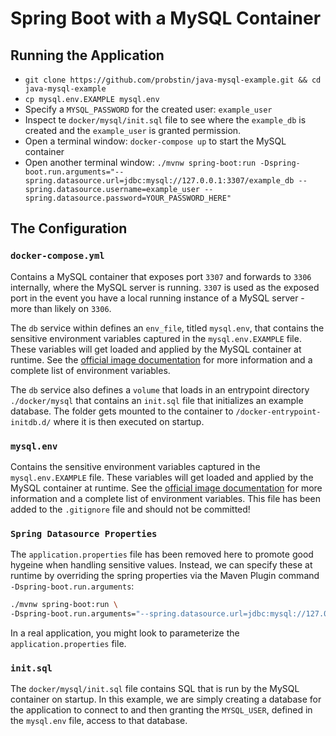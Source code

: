 # Spring Boot with a MySQL Container

## Running the Application

- `git clone https://github.com/probstin/java-mysql-example.git && cd java-mysql-example`
- `cp mysql.env.EXAMPLE mysql.env`
- Specify a `MYSQL_PASSWORD` for the created user: `example_user`
- Inspect te `docker/mysql/init.sql` file to see where the `example_db` is created and the `example_user` is granted permission.
- Open a terminal window: `docker-compose up` to start the MySQL container
- Open another terminal window: `./mvnw spring-boot:run -Dspring-boot.run.arguments="--spring.datasource.url=jdbc:mysql://127.0.0.1:3307/example_db --spring.datasource.username=example_user --spring.datasource.password=YOUR_PASSWORD_HERE"`

## The Configuration

### `docker-compose.yml`
Contains a MySQL container that exposes port `3307` and forwards to `3306` internally, where the MySQL server is running. `3307` is used as the exposed port in the event you have a local running instance of a MySQL server - more than likely on `3306`.

The `db` service within defines an `env_file`, titled `mysql.env`, that contains the sensitive environment variables captured in the `mysql.env.EXAMPLE` file. These variables will get loaded and applied by the MySQL container at runtime. See the [official image documentation](https://hub.docker.com/_/mysql) for more information and a complete list of environment variables.

The `db` service also defines a `volume` that loads in an entrypoint directory `./docker/mysql` that contains an `init.sql` file that initializes an example database. The folder gets mounted to the container to `/docker-entrypoint-initdb.d/` where it is then executed on startup.

### `mysql.env`

Contains the sensitive environment variables captured in the `mysql.env.EXAMPLE` file. These variables will get loaded and applied by the MySQL container at runtime. See the [official image documentation](https://hub.docker.com/_/mysql) for more information and a complete list of environment variables. This file has been added to the `.gitignore` file and should not be committed!

### `Spring Datasource Properties`

The `application.properties` file has been removed here to promote good hygeine when handling sensitive values. Instead, we can specify these at runtime by overriding the spring properties via the Maven Plugin command `-Dspring-boot.run.arguments`:

```bash
./mvnw spring-boot:run \
-Dspring-boot.run.arguments="--spring.datasource.url=jdbc:mysql://127.0.0.1:3307/example_db --spring.datasource.username=example_user --spring.datasource.password=YOUR_PASSWORD_HERE"
```

In a real application, you might look to parameterize the `application.properties` file.

### `init.sql`

The `docker/mysql/init.sql` file contains SQL that is run by the MySQL container on startup. In this example, we are simply creating a database for the application to connect to and then granting the `MYSQL_USER`, defined in the `mysql.env` file, access to that database.
